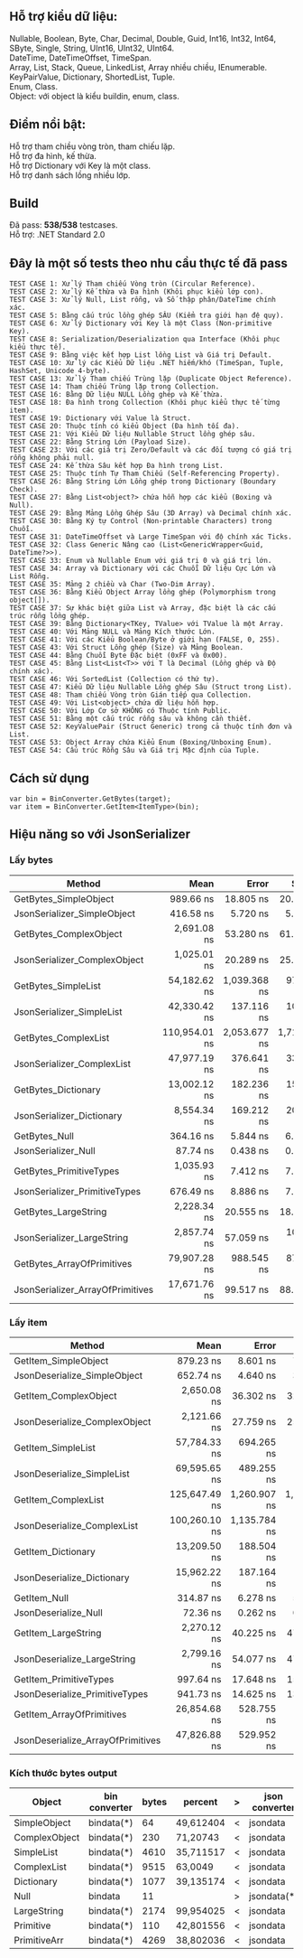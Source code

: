 ﻿
## Hỗ trợ kiểu dữ liệu:

Nullable, Boolean, Byte, Char, Decimal, Double, Guid, Int16, Int32, Int64, SByte, Single, String, UInt16, UInt32, UInt64.  
DateTime, DateTimeOffset, TimeSpan.  
Array, List, Stack, Queue, LinkedList, Array nhiều chiều, IEnumerable.  
KeyPairValue, Dictionary, ShortedList, Tuple.  
Enum, Class.  
Object: với object là kiểu buildin, enum, class.  

## Điểm nổi bật:

Hỗ trợ tham chiều vòng tròn, tham chiếu lặp.  
Hỗ trợ đa hình, kế thừa.  
Hỗ trợ Dictionary với Key là một class.  
Hỗ trợ danh sách lồng nhiều lớp.  

## Build
Đã pass: **538/538** testcases.  
Hỗ trợ: .NET Standard 2.0

## Đây là một số tests theo nhu cầu thực tế đã pass

```
TEST CASE 1: Xử lý Tham chiếu Vòng tròn (Circular Reference).
TEST CASE 2: Xử lý Kế thừa và Đa hình (Khôi phục kiểu lớp con).
TEST CASE 3: Xử lý Null, List rỗng, và Số thập phân/DateTime chính xác.
TEST CASE 5: Bằng cấu trúc lồng ghép SÂU (Kiểm tra giới hạn đệ quy).
TEST CASE 6: Xử lý Dictionary với Key là một Class (Non-primitive Key).
TEST CASE 8: Serialization/Deserialization qua Interface (Khôi phục kiểu thực tế).
TEST CASE 9: Bằng việc kết hợp List lồng List và Giá trị Default.
TEST CASE 10: Xử lý các Kiểu Dữ liệu .NET hiếm/khó (TimeSpan, Tuple, HashSet, Unicode 4-byte).
TEST CASE 13: Xử lý Tham chiếu Trùng lặp (Duplicate Object Reference).
TEST CASE 14: Tham chiếu Trùng lặp trong Collection.
TEST CASE 16: Bằng Dữ liệu NULL Lồng ghép và Kế thừa.
TEST CASE 18: Đa hình trong Collection (Khôi phục kiểu thực tế từng item).
TEST CASE 19: Dictionary với Value là Struct.
TEST CASE 20: Thuộc tính có kiểu Object (Đa hình tối đa).
TEST CASE 21: Với Kiểu Dữ liệu Nullable Struct lồng ghép sâu.
TEST CASE 22: Bằng String Lớn (Payload Size).
TEST CASE 23: Với các giá trị Zero/Default và các đối tượng có giá trị rỗng không phải null.
TEST CASE 24: Kế thừa Sâu kết hợp Đa hình trong List.
TEST CASE 25: Thuộc tính Tự Tham Chiếu (Self-Referencing Property).
TEST CASE 26: Bằng String Lớn Lồng ghép trong Dictionary (Boundary Check).
TEST CASE 27: Bằng List<object?> chứa hỗn hợp các kiểu (Boxing và Null).
TEST CASE 29: Bằng Mảng Lồng Ghép Sâu (3D Array) và Decimal chính xác.
TEST CASE 30: Bằng Ký tự Control (Non-printable Characters) trong Chuỗi.
TEST CASE 31: DateTimeOffset và Large TimeSpan với độ chính xác Ticks.
TEST CASE 32: Class Generic Nâng cao (List<GenericWrapper<Guid, DateTime?>>).
TEST CASE 33: Enum và Nullable Enum với giá trị 0 và giá trị lớn.
TEST CASE 34: Array và Dictionary với các Chuỗi Dữ liệu Cực Lớn và List Rỗng.
TEST CASE 35: Mảng 2 chiều và Char (Two-Dim Array).
TEST CASE 36: Bằng Kiểu Object Array lồng ghép (Polymorphism trong object[]).
TEST CASE 37: Sự khác biệt giữa List và Array, đặc biệt là các cấu trúc rỗng lồng ghép.
TEST CASE 39: Bằng Dictionary<TKey, TValue> với TValue là một Array.
TEST CASE 40: Với Mảng NULL và Mảng Kích thước Lớn.
TEST CASE 41: Với các Kiểu Boolean/Byte ở giới hạn (FALSE, 0, 255).
TEST CASE 43: Với Struct Lồng ghép (Size) và Mảng Boolean.
TEST CASE 44: Bằng Chuỗi Byte Đặc biệt (0xFF và 0x00).
TEST CASE 45: Bằng List<List<T>> với T là Decimal (Lồng ghép và Độ chính xác).
TEST CASE 46: Với SortedList (Collection có thứ tự).
TEST CASE 47: Kiểu Dữ liệu Nullable Lồng ghép Sâu (Struct trong List).
TEST CASE 48: Tham chiếu Vòng tròn Gián tiếp qua Collection.
TEST CASE 49: Với List<object> chứa dữ liệu hỗn hợp.
TEST CASE 50: Với Lớp Cơ sở KHÔNG có Thuộc tính Public.
TEST CASE 51: Bằng một cấu trúc rỗng sâu và không cần thiết.
TEST CASE 52: KeyValuePair (Struct Generic) trong cả thuộc tính đơn và List.
TEST CASE 53: Object Array chứa Kiểu Enum (Boxing/Unboxing Enum).
TEST CASE 54: Cấu trúc Rỗng Sâu và Giá trị Mặc định của Tuple.
```

## Cách sử dụng

```
var bin = BinConverter.GetBytes(target);
var item = BinConverter.GetItem<ItemType>(bin);
```

## Hiệu năng so với JsonSerializer

### Lấy bytes

| Method                           | Mean          | Error        | StdDev       | Gen0    | Gen1   | Allocated |
|--------------------------------- |--------------:|-------------:|-------------:|--------:|-------:|----------:|
| GetBytes_SimpleObject            |     989.66 ns |    18.805 ns |    20.121 ns |  0.4101 | 0.0019 |    3440 B |
| JsonSerializer_SimpleObject      |     416.58 ns |     5.720 ns |     5.070 ns |  0.0181 |      - |     152 B |
| GetBytes_ComplexObject           |   2,691.08 ns |    53.280 ns |    61.357 ns |  0.7248 | 0.0038 |    6080 B |
| JsonSerializer_ComplexObject     |   1,025.01 ns |    20.289 ns |    25.660 ns |  0.0744 |      - |     632 B |
| GetBytes_SimpleList              |  54,182.62 ns | 1,039.368 ns |   972.225 ns | 12.4512 | 0.0610 |  104544 B |
| JsonSerializer_SimpleList        |  42,330.42 ns |   137.116 ns |   107.051 ns |  1.5869 |      - |   13760 B |
| GetBytes_ComplexList             | 110,954.01 ns | 2,053.677 ns | 1,714.913 ns | 22.5830 | 3.1738 |  189440 B |
| JsonSerializer_ComplexList       |  47,977.19 ns |   376.641 ns |   333.883 ns |  1.7700 |      - |   15288 B |
| GetBytes_Dictionary              |  13,002.12 ns |   182.236 ns |   152.175 ns |  2.9755 | 0.0610 |   24952 B |
| JsonSerializer_Dictionary        |   8,554.34 ns |   169.212 ns |   201.435 ns |  0.3662 |      - |    3096 B |
| GetBytes_Null                    |     364.16 ns |     5.844 ns |     6.253 ns |  0.2770 | 0.0019 |    2320 B |
| JsonSerializer_Null              |      87.74 ns |     0.438 ns |     0.388 ns |  0.0038 |      - |      32 B |
| GetBytes_PrimitiveTypes          |   1,035.93 ns |     7.412 ns |     7.280 ns |  0.4234 | 0.0019 |    3544 B |
| JsonSerializer_PrimitiveTypes    |     676.49 ns |     8.886 ns |     7.420 ns |  0.0324 |      - |     272 B |
| GetBytes_LargeString             |   2,228.34 ns |    20.555 ns |    18.221 ns |  1.6785 | 0.0267 |   14040 B |
| JsonSerializer_LargeString       |   2,857.74 ns |    57.059 ns |   109.933 ns |  0.2556 |      - |    2144 B |
| GetBytes_ArrayOfPrimitives       |  79,907.28 ns |   988.545 ns |   876.320 ns | 10.6201 | 0.2441 |   89024 B |
| JsonSerializer_ArrayOfPrimitives |  17,671.76 ns |    99.517 ns |    88.219 ns |  1.2817 |      - |   10984 B |

### Lấy item

| Method                            | Mean          | Error        | StdDev       | Gen0    | Gen1   | Allocated |
|---------------------------------- |--------------:|-------------:|-------------:|--------:|-------:|----------:|
| GetItem_SimpleObject              |     879.23 ns |     8.601 ns |     7.182 ns |  0.3538 | 0.0019 |    2960 B |
| JsonDeserialize_SimpleObject      |     652.74 ns |     4.640 ns |     3.875 ns |  0.0134 |      - |     112 B |
| GetItem_ComplexObject             |   2,650.08 ns |    36.302 ns |    32.181 ns |  0.6599 | 0.0076 |    5520 B |
| JsonDeserialize_ComplexObject     |   2,121.66 ns |    27.759 ns |    25.966 ns |  0.2136 |      - |    1800 B |
| GetItem_SimpleList                |  57,784.33 ns |   694.265 ns |   649.416 ns | 11.8408 | 1.2207 |   99801 B |
| JsonDeserialize_SimpleList        |  69,595.65 ns |   489.255 ns |   408.550 ns |  1.4648 |      - |   13064 B |
| GetItem_ComplexList               | 125,647.49 ns | 1,260.907 ns | 1,117.761 ns | 23.9258 | 4.8828 |  202086 B |
| JsonDeserialize_ComplexList       | 100,260.10 ns | 1,135.784 ns |   948.431 ns |  7.0801 | 0.9766 |   60232 B |
| GetItem_Dictionary                |  13,209.50 ns |   188.504 ns |   176.327 ns |  2.7008 | 0.0763 |   22670 B |
| JsonDeserialize_Dictionary        |  15,962.22 ns |   187.164 ns |   165.916 ns |  0.6409 |      - |    5512 B |
| GetItem_Null                      |     314.87 ns |     6.278 ns |     5.873 ns |  0.2475 | 0.0014 |    2072 B |
| JsonDeserialize_Null              |      72.36 ns |     0.262 ns |     0.232 ns |       - |      - |         - |
| GetItem_LargeString               |   2,270.12 ns |    40.225 ns |    47.884 ns |  1.4534 | 0.0076 |   12184 B |
| JsonDeserialize_LargeString       |   2,799.16 ns |    54.077 ns |    47.938 ns |  0.5035 |      - |    4240 B |
| GetItem_PrimitiveTypes            |     997.64 ns |    17.648 ns |    15.644 ns |  0.3586 | 0.0019 |    3008 B |
| JsonDeserialize_PrimitiveTypes    |     941.73 ns |    14.625 ns |    13.680 ns |  0.0210 |      - |     176 B |
| GetItem_ArrayOfPrimitives         |  26,854.68 ns |   528.755 ns |   587.710 ns |  8.4534 | 0.3052 |   70800 B |
| JsonDeserialize_ArrayOfPrimitives |  47,826.88 ns |   529.952 ns |   469.788 ns |  1.4648 |      - |   12448 B |

### Kích thước bytes output

|Object                   |bin converter  |bytes     |  percent|   >   |json converter |bytes     |  percent
|-------------------------|---------------|----------|---------|-------|---------------|----------|---------
|SimpleObject             |bindata(*)     |64        |49,612404|   <   |jsondata       |129       |
|ComplexObject            |bindata(*)     |230       | 71,20743|   <   |jsondata       |323       |
|SimpleList               |bindata(*)     |4610      |35,711517|   <   |jsondata       |12909     |
|ComplexList              |bindata(*)     |9515      |  63,0049|   <   |jsondata       |15102     |
|Dictionary               |bindata(*)     |1077      |39,135174|   <   |jsondata       |2752      |
|Null                     |bindata        |11        |         |   >   |jsondata(*)    |4         |36,363636
|LargeString              |bindata(*)     |2174      |99,954025|   <   |jsondata       |2175      |
|Primitive                |bindata(*)     |110       |42,801556|   <   |jsondata       |257       |
|PrimitiveArr             |bindata(*)     |4269      |38,802036|   <   |jsondata       |11002     |
